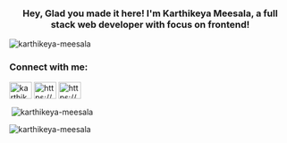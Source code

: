 <h3 align="center">Hey, Glad you made it here! I'm Karthikeya Meesala, a full stack web developer with focus on frontend!</h3>

<p align="left"> <img src="https://komarev.com/ghpvc/?username=karthikeya-meesala&label=Profile%20views&color=0e75b6&style=flat" alt="karthikeya-meesala" /> </p>

<h3 align="left">Connect with me:</h3>
<p align="left">
<a href="https://twitter.com/karthikeyaa_" target="blank"><img align="center" src="https://raw.githubusercontent.com/rahuldkjain/github-profile-readme-generator/master/src/images/icons/Social/twitter.svg" alt="karthikeyaa_" height="30" width="40" /></a>
<a href="https://linkedin.com/in/https://www.linkedin.com/in/karthikeya-meesala-936a72169/" target="blank"><img align="center" src="https://raw.githubusercontent.com/rahuldkjain/github-profile-readme-generator/master/src/images/icons/Social/linked-in-alt.svg" alt="https://www.linkedin.com/in/karthikeya-meesala-936a72169/" height="30" width="40" /></a>
<a href="https://instagram.com/https://www.instagram.com/karthikeyaa__/" target="blank"><img align="center" src="https://raw.githubusercontent.com/rahuldkjain/github-profile-readme-generator/master/src/images/icons/Social/instagram.svg" alt="https://www.instagram.com/karthikeyaa__/" height="30" width="40" /></a>
</p>

<p>&nbsp;<img align="center" src="https://github-readme-stats.vercel.app/api?username=karthikeya-meesala&show_icons=true&locale=en" alt="karthikeya-meesala" /></p>

<p><img align="center" src="https://github-readme-streak-stats.herokuapp.com/?user=karthikeya-meesala&" alt="karthikeya-meesala" /></p>
